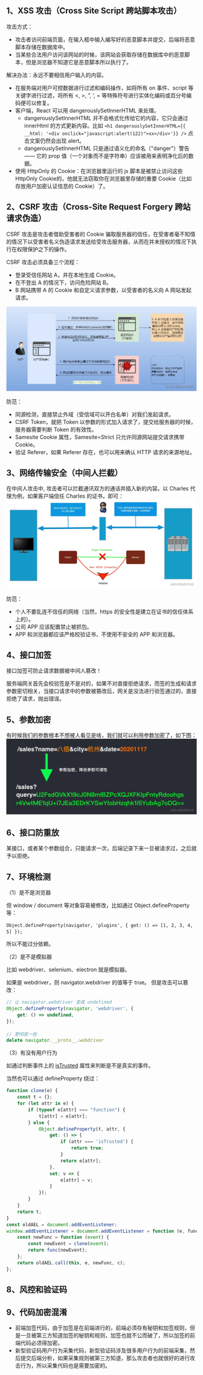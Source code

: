 ## 1、XSS 攻击（Cross Site Script 跨站脚本攻击）

攻击方式：

- 攻击者访问前端页面，在输入框中输入编写好的恶意脚本并提交，后端将恶意脚本存储在数据库中。
- 当某些合法用户访问该网站的时候，该网站会获取存储在数据库中的恶意脚本，但是浏览器不知道它是恶意脚本所以执行了。

解决办法：永远不要相信用户输入的内容。
- 在服务端对用户可控数据进行过滤和编码操作，如将所有 on 事件、script 等关键字进行过滤，将所有 <, >, ”, ’, = 等特殊符号进行实体化编码或百分号编码便可以修复。
- 客户端，React 可以用 dangerouslySetInnerHTML 来处理。
    - dangerouslySetInnerHTML 并不会格式化传给它的内容，它只会通过 innerHtml 的方式更新内容。比如 `<h1 dangerouslySetInnerHTML={{ __html: '<div onclick="javascript:alert(122)">xx</div>'}} />` 点击文案仍然会出现 alert。
    - dangerouslySetInnerHTML 只是通过语义化的命名（"danger"）警告 —— 它的 prop 值（一个对象而不是字符串）应该被用来表明净化后的数据。
- 使用 HttpOnly 的 Cookie：在浏览器里运行的 js 脚本是被禁止访问这些 HttpOnly Cookie的，他就无法窃取你在浏览器里存储的重要 Cookie（比如存放用户加密认证信息的 Cookie）了。

## 2、CSRF 攻击（Cross-Site Request Forgery 跨站请求伪造）

CSRF 攻击是攻击者借助受害者的 Cookie 骗取服务器的信任，在受害者毫不知情的情况下以受害者名义伪造请求发送给受攻击服务器，从而在并未授权的情况下执行在权限保护之下的操作。

CSRF 攻击必须具备三个流程：

- 登录受信任网站 A，并在本地生成 Cookie。
- 在不登出 A 的情况下，访问危险网站 B。
- B 网站携带 A 的 Cookie 和自定义请求参数，以受害者的名义向 A 网站发起请求。

![](./csrf.awebp)

防范：

- 同源检测，直接禁止外域（受信域可以开白名单）对我们发起请求。
- CSRF Token，就把 Token 以参数的形式加入请求了，提交给服务器的时候，服务器需要判断 Token 的有效性。
- Samesite Cookie 属性，Samesite=Strict 只允许同源网站提交请求携带 Cookie。
- 验证 Referer，如果 Referer 存在，也可以用来确认 HTTP 请求的来源地址。
## 3、网络传输安全（中间人拦截）

在中间人攻击中, 攻击者可以拦截通讯双方的通话并插入新的内容。以 Charles 代理为例，如果客户端信任 Charles 的证书，即可：
![](./charles_attack.webp)

防范：
- 个人不要乱连不信任的网络（当然，https 的安全性是建立在证书的信任体系上的）。
- 公司 APP 应该配置禁止被抓包。
- APP 和浏览器都应该严格校验证书，不使用不安全的 APP 和浏览器。

## 4、接口加签

接口加签可防止请求数据被中间人篡改！

服务端网关首先会校验签是不是对的，如果不对直接拒绝请求，而签的生成和请求参数密切相关，当接口请求中的参数被篡改后，网关是没法进行验签通过的，直接拒绝了请求，抛出错误。

## 5、参数加密

有时候我们的参数根本不想被人看见是啥，我们就可以利用参数加密了，如下图：
![](./add_sign.webp)

## 6、接口防重放

某接口，或者某个参数组合，只能请求一次，后端记录下来一旦被请求过，之后就予以拒绝。

## 7、环境检测

（1）是不是浏览器

但 window / document 等对象容易被修改，比如通过 Object.defineProperty 等：

`Object.defineProperty(navigator, 'plugins', { get: () => [1, 2, 3, 4, 5] });`

所以不能过分依赖。

（2）是不是模拟器

比如 webdriver、selenium、electron 就是模拟器。

如果是 webdriver，则 navigator.webdriver 的值等于 true。
但是攻击可以篡改：

```js
// 让 navigator.webdriver 变成 undefined
Object.defineProperty(navigator, 'webdriver', {
	get: () => undefined,
});

// 更彻底一些
delete navigator.__proto__.webdriver
```

（3）有没有用户行为

如通过判断事件上的 [isTrusted](https://developer.mozilla.org/zh-CN/docs/Web/API/Event/isTrusted) 属性来判断是不是真实的事件。

当然也可以通过 defineProperty 绕过：

```js
function clone(e) {
    const t = {};
    for (let attr in e) {
        if (typeof e[attr] === "function") {
            t[attr] = e[attr];
        } else {
            Object.defineProperty(t, attr, {
                get: () => {
                    if (attr === 'isTrusted') {
                        return true;
                    }
                    return e[attr];
                },
                set: v => {
                    e[attr] = v;
                }
            });
        }
    }
    return t;
}
const oldAEL = document.addEventListener;
window.addEventListener = document.addEventListener = function (e, func, c) {
    const newFunc = function (event) {
        const newEvent = clone(event);
        return func(newEvent);
    };
    return oldAEL.call(this, e, newFunc, c);
};
```

## 8、风控和验证码

## 9、代码加密混淆
- 前端加签代码，由于加签是在前端进行的，前端必须存有秘钥和加签规则，但是一旦被第三方知道加签的秘钥和规则，加签也就不公而破了，所以加签的前端代码必须得加密。
- 新型验证码用户行为采集代码，新型验证码涉及很多用户行为的前端采集，然后提交后端分析，如果采集规则被第三方知道，那么攻击者也就很好的进行攻击行为，所以采集代码也是需要加密的。